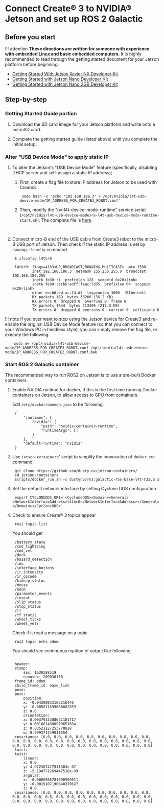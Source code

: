 <!--
# SPDX-FileCopyrightText: Copyright (c) 2022 NVIDIA CORPORATION & AFFILIATES. All rights reserved.
# SPDX-License-Identifier: BSD-3-Clause
# 
# Redistribution and use in source and binary forms, with or without
# modification, are permitted provided that the following conditions are met:
#
# 1. Redistributions of source code must retain the above copyright notice, this
# list of conditions and the following disclaimer.
#
# 2. Redistributions in binary form must reproduce the above copyright notice,
# this list of conditions and the following disclaimer in the documentation
# and/or other materials provided with the distribution.
#
# 3. Neither the name of the copyright holder nor the names of its
# contributors may be used to endorse or promote products derived from
# this software without specific prior written permission.
#
# THIS SOFTWARE IS PROVIDED BY THE COPYRIGHT HOLDERS AND CONTRIBUTORS "AS IS"
# AND ANY EXPRESS OR IMPLIED WARRANTIES, INCLUDING, BUT NOT LIMITED TO, THE
# IMPLIED WARRANTIES OF MERCHANTABILITY AND FITNESS FOR A PARTICULAR PURPOSE ARE
# DISCLAIMED. IN NO EVENT SHALL THE COPYRIGHT HOLDER OR CONTRIBUTORS BE LIABLE
# FOR ANY DIRECT, INDIRECT, INCIDENTAL, SPECIAL, EXEMPLARY, OR CONSEQUENTIAL
# DAMAGES (INCLUDING, BUT NOT LIMITED TO, PROCUREMENT OF SUBSTITUTE GOODS OR
# SERVICES; LOSS OF USE, DATA, OR PROFITS; OR BUSINESS INTERRUPTION) HOWEVER
# CAUSED AND ON ANY THEORY OF LIABILITY, WHETHER IN CONTRACT, STRICT LIABILITY,
# OR TORT (INCLUDING NEGLIGENCE OR OTHERWISE) ARISING IN ANY WAY OUT OF THE USE
# OF THIS SOFTWARE, EVEN IF ADVISED OF THE POSSIBILITY OF SUCH DAMAGE.
#
-->

# Connect Create® 3 to NVIDIA® Jetson and set up ROS 2 Galactic

## Before you start
!!! attention
    **These directions are written for someone with experience with embedded Linux and basic embedded computers.**
It is highly recommended to read through the getting started document for your Jetson platform before beginning:

* [Getting Started With Jetson Xavier NX Developer Kit](https://developer.nvidia.com/embedded/learn/get-started-jetson-xavier-nx-devkit)
* [Getting Started with Jetson Nano Developer Kit](https://developer.nvidia.com/embedded/learn/get-started-jetson-nano-devkit)
* [Getting Started with Jetson Nano 2GB Developer Kit](https://developer.nvidia.com/embedded/learn/get-started-jetson-nano-2gb-devkit)


## Step-by-step

### Getting Started Guide portion

1. Download the SD card image for your Jetson platform and write onto a microSD card.

2. Complete the getting started guide (listed above) until you complete the initial setup.

### Alter "USB Device Mode" to apply static IP 

1. To alter the Jetson's "USB Device Mode" feature (specifically, disabling DHCP server and self-assign a static IP address);

    1. First, create a flag file to store IP address for Jetson to be used with Create3.

            sudo bash -c 'echo "192.168.186.3" > /opt/nvidia/l4t-usb-device-mode/IP_ADDRESS_FOR_CREATE3_ROBOT.conf'

    2. Then, modify the "nv-l4t-device-mode-runtime" service script (`/opt/nvidia/l4t-usb-device-mode/nv-l4t-usb-device-mode-runtime-start.sh`). The complete file is [here](data/nv-l4t-usb-device-mode-runtime-start.sh).
     <br>

2. Connect micro-B end of the USB cable from Create3 robot to the micro-B USB port of Jetson. Then check if the static IP address is set by issuing `ifconfig` command.

        $ ifconfig l4tbr0

        l4tbr0: flags=4163<UP,BROADCAST,RUNNING,MULTICAST>  mtu 1500
                inet 192.168.186.3  netmask 255.255.255.0  broadcast 192.168.186.255
                inet6 fe80::1  prefixlen 128  scopeid 0x20<link>
                inet6 fe80::ecb6:edff:feac:7dd5  prefixlen 64  scopeid 0x20<link>
                ether ee:b6:ed:ac:7d:d5  txqueuelen 1000  (Ethernet)
                RX packets 169  bytes 36206 (36.2 KB)
                RX errors 0  dropped 0  overruns 0  frame 0
                TX packets 1644  bytes 213306 (213.3 KB)
                TX errors 0  dropped 0 overruns 0  carrier 0  collisions 0


!!! note
    If you ever want to stop using the Jetson device for Create3 and re-enable the original USB Device Mode feature (so that you can connect to your Windows PC in headless style), you can simply remove the flag file, or execute the following.

        sudo mv /opt/nvidia/l4t-usb-device-mode/IP_ADDRESS_FOR_CREATE3_ROBOT.conf /opt/nvidia/l4t-usb-device-mode/IP_ADDRESS_FOR_CREATE3_ROBOT.conf.bak


### Start ROS 2 Galactic container

The recommended way to run ROS2 on Jetson is to use a pre-built Docker containers.

1. Enable NVIDIA runtime for docker, if this is the first time running Docker containers on Jetson, to allow access to GPU from containers.

    Edit `/etc/docker/daemon.json` to be following.

        {
            "runtimes": {
                "nvidia": {
                    "path": "nvidia-container-runtime",
                    "runtimeArgs": []
                }
            },
            "default-runtime": "nvidia"
        }


2. Use `jetson-containers`' script to simplify the inovocation of `docker run` command.

        git clone https://github.com/dusty-nv/jetson-containers/
        cd jetson-containers
        scripts/docker_run.sh -c dustynv/ros:galactic-ros-base-l4t-r32.6.1


3. Set the default network interface by setting Cyclone DDS configuration.

        export CYCLONEDDS_URI='<CycloneDDS><Domain><General><NetworkInterfaceAddress>l4tbr0</NetworkInterfaceAddress></General></Domain></CycloneDDS>'

4. Check to ensure Create® 3 topics appear

        ros2 topic list

    You should get

        /battery_state
        /cmd_lightring
        /cmd_vel
        /dock
        /hazard_detection
        /imu
        /interface_buttons
        /ir_intensity
        /ir_opcode
        /kidnap_status
        /mouse
        /odom
        /parameter_events
        /rosout
        /slip_status
        /stop_status
        /tf
        /tf_static
        /wheel_ticks
        /wheel_vels

    Check if it read a message on a topic

        ros2 topic echo odom

    You should see continuous repition of output like following.

        ---
        header:
        stamp:
            sec: 1639388519
            nanosec: 209038110
        frame_id: odom
        child_frame_id: base_link
        pose:
        pose:
            position:
            x: -0.04380033165216446
            y: -0.005811699666082859
            z: 0.0
            orientation:
            x: 0.0037933308631181717
            y: 0.0016814800910651684
            z: 0.03521127253770828
            w: 0.999371349811554
        covariance: [0.0, 0.0, 0.0, 0.0, 0.0, 0.0, 0.0, 0.0, 0.0, 0.0, 0.0, 0.0, 0.0, 0.0, 0.0, 0.0, 0.0, 0.0, 0.0, 0.0, 0.0, 0.0, 0.0, 0.0, 0.0, 0.0, 0.0, 0.0, 0.0, 0.0, 0.0, 0.0, 0.0, 0.0, 0.0, 0.0]
        twist:
        twist:
            linear:
            x: 0.0
            y: 4.972387477511303e-07
            z: -5.194771269447518e-09
            angular:
            x: -0.0006566781590969611
            y: -0.0019107190640370627
            z: 0.0
        covariance: [0.0, 0.0, 0.0, 0.0, 0.0, 0.0, 0.0, 0.0, 0.0, 0.0, 0.0, 0.0, 0.0, 0.0, 0.0, 0.0, 0.0, 0.0, 0.0, 0.0, 0.0, 0.0, 0.0, 0.0, 0.0, 0.0, 0.0, 0.0, 0.0, 0.0, 0.0, 0.0, 0.0, 0.0, 0.0, 0.0]

